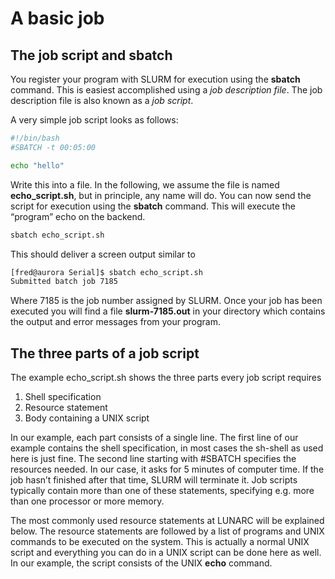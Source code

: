 # A basic job

## The job script and sbatch

You register your program with SLURM for execution using the **sbatch** command. This is easiest accomplished using a *job description file*. The job description file is also known as a *job script*.

A very simple job script looks as follows:
    
```bash
#!/bin/bash
#SBATCH -t 00:05:00

echo "hello"
```

Write this into a file. In the following, we assume the file is named **echo_script.sh**, but in principle, any name will do. You can now send the script for execution using the **sbatch** command. This will execute the “program” echo on the backend.

```bash
sbatch echo_script.sh
```

This should deliver a screen output similar to

```bash
[fred@aurora Serial]$ sbatch echo_script.sh
Submitted batch job 7185
```

Where 7185 is the job number assigned by SLURM. Once your job has been executed you will find a file **slurm-7185.out** in your directory which contains the output and error messages from your program.

## The three parts of a job script

The example echo_script.sh shows the three parts every job script requires

 1. Shell specification
 2. Resource statement
 3. Body containing a UNIX script
 
In our example, each part consists of a single line. The first line of our example contains the shell specification, in most cases the sh-shell as used here is just fine. The second line starting with #SBATCH specifies the resources needed. In our case, it asks for 5 minutes of computer time. If the job hasn’t finished after that time, SLURM will terminate it. Job scripts typically contain more than one of these statements, specifying e.g. more than one processor or more memory. 
 
The most commonly used resource statements at LUNARC will be explained below. The resource statements are followed by a list of programs and UNIX commands to be executed on the system. This is actually a normal UNIX script and everything you can do in a UNIX script can be done here as well. In our example, the script consists of the UNIX **echo** command.